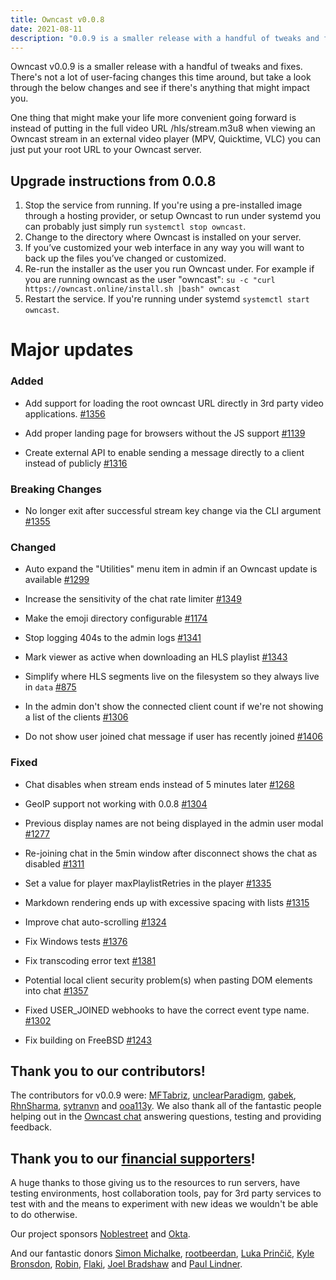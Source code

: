 ```yaml
---
title: Owncast v0.0.8
date: 2021-08-11
description: "0.0.9 is a smaller release with a handful of tweaks and fixes for Owncast."
---
```


Owncast v0.0.9 is a smaller release with a handful of tweaks and fixes.  There's not a lot of user-facing changes this time around, but take a look through the below changes and see if there's anything that might impact you.

One thing that might make your life more convenient going forward is instead of putting in the full video URL /hls/stream.m3u8 when viewing an Owncast stream in an external video player (MPV, Quicktime, VLC) you can just put your root URL to your Owncast server.

## Upgrade instructions from 0.0.8

1. Stop the service from running. If you're using a pre-installed image through a hosting provider, or setup Owncast to run under systemd you can probably just simply run `systemctl stop owncast`.
1. Change to the directory where Owncast is installed on your server.
1. If you’ve customized your web interface in any way you will want to back up the files you’ve changed or customized.
1. Re-run the installer as the user you run Owncast under. For example if you are running owncast as the user "owncast": `su -c "curl https://owncast.online/install.sh |bash" owncast`
1. Restart the service. If you're running under systemd `systemctl start owncast`.

# Major updates

### Added

* Add support for loading the root owncast URL directly in 3rd party video applications. [#1356](https://github.com/owncast/owncast/pull/1356) 

* Add proper landing page for browsers without the JS support [#1139](https://github.com/owncast/owncast/issues/1139) 

* Create external API to enable sending a message directly to a client instead of publicly [#1316](https://github.com/owncast/owncast/issues/1316) 


### Breaking Changes

* No longer exit after successful stream key change via the CLI argument [#1355](https://github.com/owncast/owncast/pull/1355) 

### Changed

* Auto expand the "Utilities" menu item in admin if an Owncast update is available [#1299](https://github.com/owncast/owncast/issues/1299) 

* Increase the sensitivity of the chat rate limiter [#1349](https://github.com/owncast/owncast/issues/1349) 

* Make the emoji directory configurable  [#1174](https://github.com/owncast/owncast/issues/1174) 

* Stop logging 404s to the admin logs [#1341](https://github.com/owncast/owncast/issues/1341) 

* Mark viewer as active when downloading an HLS playlist [#1343](https://github.com/owncast/owncast/issues/1343) 

* Simplify where HLS segments live on the filesystem so they always live in `data` [#875](https://github.com/owncast/owncast/issues/875) 

* In the admin don't show the connected client count if we're not showing a list of the clients [#1306](https://github.com/owncast/owncast/issues/1306) 

* Do not show user joined chat message if user has recently joined [#1406](https://github.com/owncast/owncast/issues/1406) 

### Fixed

* Chat disables when stream ends instead of 5 minutes later [#1268](https://github.com/owncast/owncast/issues/1268) 

* GeoIP support not working with 0.0.8 [#1304](https://github.com/owncast/owncast/issues/1304) 

* Previous display names are not being displayed in the admin user modal [#1277](https://github.com/owncast/owncast/issues/1277) 

* Re-joining chat in the 5min window after disconnect shows the chat as disabled [#1311](https://github.com/owncast/owncast/issues/1311) 

* Set a value for player maxPlaylistRetries in the player [#1335](https://github.com/owncast/owncast/issues/1335) 

* Markdown rendering ends up with excessive spacing with lists [#1315](https://github.com/owncast/owncast/issues/1315) 

* Improve chat auto-scrolling [#1324](https://github.com/owncast/owncast/issues/1324) 

* Fix Windows tests [#1376](https://github.com/owncast/owncast/pull/1376) 

* Fix transcoding error text [#1381](https://github.com/owncast/owncast/pull/1381) 

* Potential local client security problem(s) when pasting DOM elements into chat [#1357](https://github.com/owncast/owncast/issues/1357) 

* Fixed USER_JOINED webhooks to have the correct event type name. [#1302](https://github.com/owncast/owncast/issues/1302) 

* Fix building on FreeBSD [#1243](https://github.com/owncast/owncast/issues/1243) 


## Thank you to our contributors!

The contributors for v0.0.9 were:
[MFTabriz](https://github.com/MFTabriz), [unclearParadigm](https://github.com/unclearParadigm), [gabek](https://github.com/gabek), [RhnSharma](https://github.com/RhnSharma), [sytranvn](https://github.com/sytranvn) and [ooa113y](https://github.com/ooa113y).
We also thank all of the fantastic people helping out in the [Owncast chat](https://owncast.rocket.chat) answering questions, testing and providing feedback.

## Thank you to our [financial supporters](https://opencollective.com/owncast)!

A huge thanks to those giving us to the resources to run servers, have testing environments, host collaboration tools, pay for 3rd party services to test with and the means to experiment with new ideas we wouldn't be able to do otherwise.

Our project sponsors [Noblestreet](https://opencollective.com/noblestreet) and [Okta](https://opencollective.com/okta).

And our fantastic donors [Simon Michalke](https://opencollective.com/simon-michalke), [rootbeerdan](https://opencollective.com/rootbeerdan), [Luka Prinčič](https://opencollective.com/luka-princic), [Kyle Bronsdon](https://opencollective.com/guest-7c7eb0e8), [Robin](https://opencollective.com/robin-mol1), [Flaki](https://opencollective.com/flaki), [Joel Bradshaw](https://opencollective.com/joel-bradshaw) and [Paul Lindner](https://opencollective.com/lindner).

